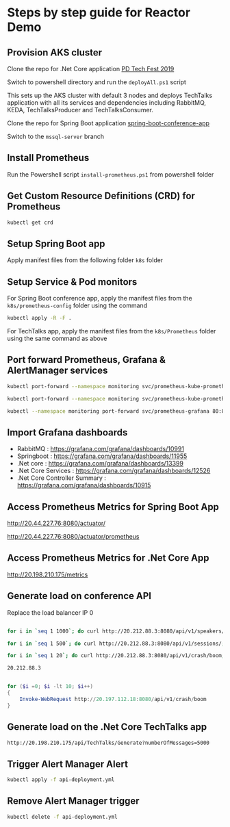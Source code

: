 # Steps by step guide for Reactor Demo

## Provision AKS cluster

Clone the repo for .Net Core application
[PD Tech Fest 2019](https://github.com/NileshGule/pd-tech-fest-2019.git)

Switch to powershell directory and run the `deployAll.ps1` script

This sets up the AKS cluster with default 3 nodes and deploys TechTalks application with all its services and dependencies including RabbitMQ, KEDA, TechTalksProducer and TechTalksConsumer.

Clone the repo for Spring Boot application
[spring-boot-conference-app](https://github.com/NileshGule/spring-boot-conference-app)

Switch to the `mssql-server` branch

## Install Prometheus

Run the Powershell script `install-prometheus.ps1` from powershell folder

## Get Custom Resource Definitions (CRD) for Prometheus

```bash
kubectl get crd
```

## Setup Spring Boot app

Apply manifest files from the following folder `k8s` folder

## Setup Service & Pod monitors
For Spring Boot conference app, apply the manifest files from the `k8s/prometheus-config` folder using the command

```bash
kubectl apply -R -F .
```

For TechTalks app, apply the manifest files from the `k8s/Prometheus` folder using the same command as above

## Port forward Prometheus, Grafana & AlertManager services

```bash
kubectl port-forward --namespace monitoring svc/prometheus-kube-prometheus-prometheus 9090:9090

kubectl port-forward --namespace monitoring svc/prometheus-kube-prometheus-alertmanager 9093:9093

kubectl --namespace monitoring port-forward svc/prometheus-grafana 80:80
```
## Import Grafana dashboards

- RabbitMQ : https://grafana.com/grafana/dashboards/10991
- Springboot : https://grafana.com/grafana/dashboards/11955
- .Net core : https://grafana.com/grafana/dashboards/13399
- .Net Core Services : https://grafana.com/grafana/dashboards/12526
- .Net Core Controller Summary : https://grafana.com/grafana/dashboards/10915

## Access Prometheus Metrics for Spring Boot App

http://20.44.227.76:8080/actuator/

http://20.44.227.76:8080/actuator/prometheus

## Access Prometheus Metrics for .Net Core App

http://20.198.210.175/metrics
## Generate load on conference API

Replace the load balancer IP
0
```bash

for i in `seq 1 1000`; do curl http://20.212.88.3:8080/api/v1/speakers/; done

for i in `seq 1 500`; do curl http://20.212.88.3:8080/api/v1/sessions/; done

for i in `seq 1 20`; do curl http://20.212.88.3:8080/api/v1/crash/boom; done

20.212.88.3

```

```powershell

for ($i =0; $i -lt 10; $i++)
{
    Invoke-WebRequest http://20.197.112.18:8080/api/v1/crash/boom
}

```

## Generate load on the .Net Core TechTalks app

```bash
http://20.198.210.175/api/TechTalks/Generate?numberOfMessages=5000

```

## Trigger Alert Manager Alert

```bash
kubectl apply -f api-deployment.yml
```

## Remove Alert Manager trigger

```bash
kubectl delete -f api-deployment.yml
```
